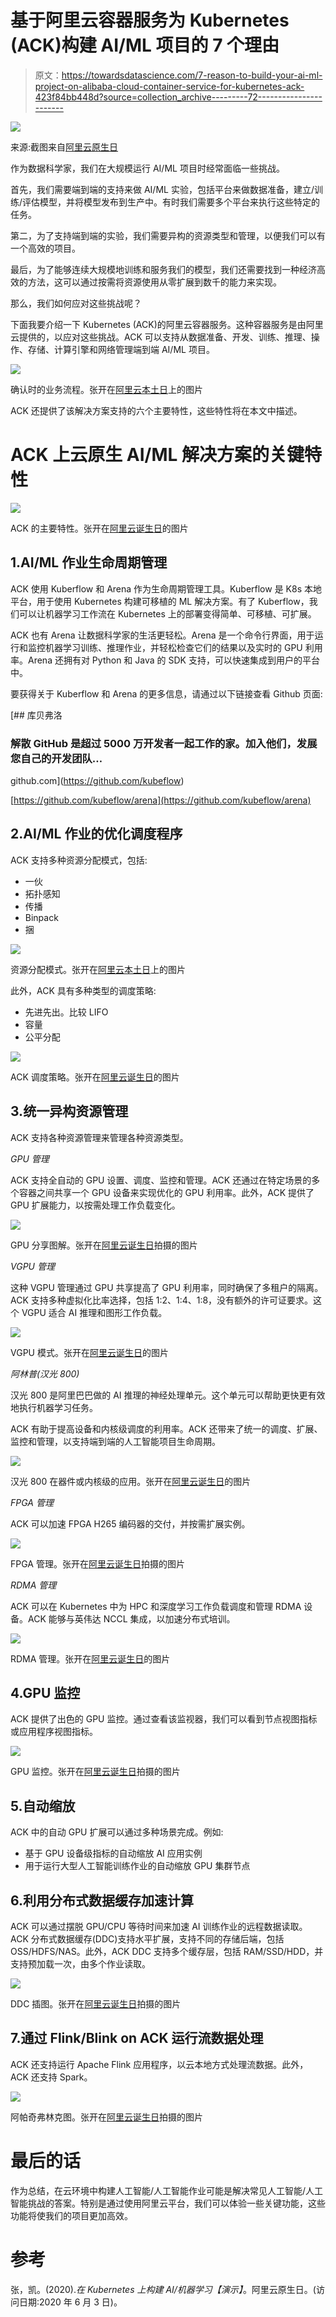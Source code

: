 # 基于阿里云容器服务为 Kubernetes (ACK)构建 AI/ML 项目的 7 个理由

> 原文：<https://towardsdatascience.com/7-reason-to-build-your-ai-ml-project-on-alibaba-cloud-container-service-for-kubernetes-ack-423f84bb448d?source=collection_archive---------72----------------------->

![](img/1df0ed2ba00e8eb616bd5f2488d3727d.png)

来源:截图来自[阿里云原生日](https://www.alibabacloud.com/campaign/cloud-native-day?utm_campaign=eloqua_nonreg_yes_IDN_CloudNativeDay2nd_20200521&utm_medium=email&utm_source=Eloqua&utm_content=eloqua)

作为数据科学家，我们在大规模运行 AI/ML 项目时经常面临一些挑战。

首先，我们需要端到端的支持来做 AI/ML 实验，包括平台来做数据准备，建立/训练/评估模型，并将模型发布到生产中。有时我们需要多个平台来执行这些特定的任务。

第二，为了支持端到端的实验，我们需要异构的资源类型和管理，以便我们可以有一个高效的项目。

最后，为了能够连续大规模地训练和服务我们的模型，我们还需要找到一种经济高效的方法，这可以通过按需将资源使用从零扩展到数千的能力来实现。

那么，我们如何应对这些挑战呢？

下面我要介绍一下 Kubernetes (ACK)的阿里云容器服务。这种容器服务是由阿里云提供的，以应对这些挑战。ACK 可以支持从数据准备、开发、训练、推理、操作、存储、计算引擎和网络管理端到端 AI/ML 项目。

![](img/dc7fbebec25fab6e39bac640803fc413.png)

确认时的业务流程。张开在[阿里云本土日](https://resource.alibabacloud.com/webinar/detail.html?spm=a3c0i.14525383.1365508910.9.4c8091e1S9TMGs&id=1894)上的图片

ACK 还提供了该解决方案支持的六个主要特性，这些特性将在本文中描述。

# ACK 上云原生 AI/ML 解决方案的关键特性

![](img/fcb0b89aa5a6b51cd2e97d51ae5848e1.png)

ACK 的主要特性。张开在[阿里云诞生日](https://resource.alibabacloud.com/webinar/detail.html?spm=a3c0i.14525383.1365508910.9.4c8091e1S9TMGs&id=1894)的图片

## 1.AI/ML 作业生命周期管理

ACK 使用 Kuberflow 和 Arena 作为生命周期管理工具。Kuberflow 是 K8s 本地平台，用于使用 Kubernetes 构建可移植的 ML 解决方案。有了 Kuberflow，我们可以让机器学习工作流在 Kubernetes 上的部署变得简单、可移植、可扩展。

ACK 也有 Arena 让数据科学家的生活更轻松。Arena 是一个命令行界面，用于运行和监控机器学习训练、推理作业，并轻松检查它们的结果以及实时的 GPU 利用率。Arena 还拥有对 Python 和 Java 的 SDK 支持，可以快速集成到用户的平台中。

要获得关于 Kuberflow 和 Arena 的更多信息，请通过以下链接查看 Github 页面:

[](https://github.com/kubeflow) [## 库贝弗洛

### 解散 GitHub 是超过 5000 万开发者一起工作的家。加入他们，发展您自己的开发团队…

github.com](https://github.com/kubeflow) 

[https://github.com/kubeflow/arena](https://github.com/kubeflow/arena)

## 2.AI/ML 作业的优化调度程序

ACK 支持多种资源分配模式，包括:

*   一伙
*   拓扑感知
*   传播
*   Binpack
*   捆

![](img/29a81145a720a16995d991d4a5f5a0f6.png)

资源分配模式。张开在[阿里云本土日](https://resource.alibabacloud.com/webinar/detail.html?spm=a3c0i.14525383.1365508910.9.4c8091e1S9TMGs&id=1894)上的图片

此外，ACK 具有多种类型的调度策略:

*   先进先出。比较 LIFO
*   容量
*   公平分配

![](img/9980e349da2ae14da2e8bf6a6f19b927.png)

ACK 调度策略。张开在[阿里云诞生日](https://resource.alibabacloud.com/webinar/detail.html?spm=a3c0i.14525383.1365508910.9.4c8091e1S9TMGs&id=1894)的图片

## 3.统一异构资源管理

ACK 支持各种资源管理来管理各种资源类型。

*GPU 管理*

ACK 支持全自动的 GPU 设置、调度、监控和管理。ACK 还通过在特定场景的多个容器之间共享一个 GPU 设备来实现优化的 GPU 利用率。此外，ACK 提供了 GPU 扩展能力，以按需处理工作负载变化。

![](img/99cccc25e0ad6cb23e34b446923e5fd7.png)

GPU 分享图解。张开在[阿里云诞生日](https://resource.alibabacloud.com/webinar/detail.html?spm=a3c0i.14525383.1365508910.9.4c8091e1S9TMGs&id=1894)拍摄的图片

*VGPU 管理*

这种 VGPU 管理通过 GPU 共享提高了 GPU 利用率，同时确保了多租户的隔离。ACK 支持多种虚拟化比率选择，包括 1:2、1:4、1:8，没有额外的许可证要求。这个 VGPU 适合 AI 推理和图形工作负载。

![](img/5564170edfedb917647002714ff62c01.png)

VGPU 模式。张开在[阿里云诞生日](https://resource.alibabacloud.com/webinar/detail.html?spm=a3c0i.14525383.1365508910.9.4c8091e1S9TMGs&id=1894)的图片

*阿林普(汉光 800)*

汉光 800 是阿里巴巴做的 AI 推理的神经处理单元。这个单元可以帮助更快更有效地执行机器学习任务。

ACK 有助于提高设备和内核级调度的利用率。ACK 还带来了统一的调度、扩展、监控和管理，以支持端到端的人工智能项目生命周期。

![](img/249d0ed721ff75348602cf9c80401553.png)

汉光 800 在器件或内核级的应用。张开在[阿里云诞生日](https://resource.alibabacloud.com/webinar/detail.html?spm=a3c0i.14525383.1365508910.9.4c8091e1S9TMGs&id=1894)的图片

*FPGA 管理*

ACK 可以加速 FPGA H265 编码器的交付，并按需扩展实例。

![](img/abc59ace2d15e78d812060008b84a9f5.png)

FPGA 管理。张开在[阿里云诞生日](https://resource.alibabacloud.com/webinar/detail.html?spm=a3c0i.14525383.1365508910.9.4c8091e1S9TMGs&id=1894)拍摄的图片

*RDMA 管理*

ACK 可以在 Kubernetes 中为 HPC 和深度学习工作负载调度和管理 RDMA 设备。ACK 能够与英伟达 NCCL 集成，以加速分布式培训。

![](img/ba8d3ada0236a5a5968b569bf7d79fe0.png)

RDMA 管理。张开在[阿里云诞生日](https://resource.alibabacloud.com/webinar/detail.html?spm=a3c0i.14525383.1365508910.9.4c8091e1S9TMGs&id=1894)的图片

## 4.GPU 监控

ACK 提供了出色的 GPU 监控。通过查看该监视器，我们可以看到节点视图指标或应用程序视图指标。

![](img/ae97d230caae25a57745774b864bddef.png)

GPU 监控。张开在[阿里云诞生日](https://resource.alibabacloud.com/webinar/detail.html?spm=a3c0i.14525383.1365508910.9.4c8091e1S9TMGs&id=1894)拍摄的图片

## 5.自动缩放

ACK 中的自动 GPU 扩展可以通过多种场景完成。例如:

*   基于 GPU 设备级指标的自动缩放 AI 应用实例
*   用于运行大型人工智能训练作业的自动缩放 GPU 集群节点

## 6.利用分布式数据缓存加速计算

ACK 可以通过摆脱 GPU/CPU 等待时间来加速 AI 训练作业的远程数据读取。ACK 分布式数据缓存(DDC)支持水平扩展，支持不同的存储后端，包括 OSS/HDFS/NAS。此外，ACK DDC 支持多个缓存层，包括 RAM/SSD/HDD，并支持预加载一次，由多个作业读取。

![](img/48621bda144148abf80854fe136da14f.png)

DDC 插图。张开在[阿里云诞生日](https://resource.alibabacloud.com/webinar/detail.html?spm=a3c0i.14525383.1365508910.9.4c8091e1S9TMGs&id=1894)拍摄的图片

## 7.通过 Flink/Blink on ACK 运行流数据处理

ACK 还支持运行 Apache Flink 应用程序，以云本地方式处理流数据。此外，ACK 还支持 Spark。

![](img/b6c9964cb4f492171b8bd1b052fab733.png)

阿帕奇弗林克图。张开在[阿里云诞生日](https://resource.alibabacloud.com/webinar/detail.html?spm=a3c0i.14525383.1365508910.9.4c8091e1S9TMGs&id=1894)拍摄的图片

# 最后的话

作为总结，在云环境中构建人工智能/人工智能作业可能是解决常见人工智能/人工智能挑战的答案。特别是通过使用阿里云平台，我们可以体验一些关键功能，这些功能将使我们的项目更加高效。

# 参考

张，凯。(2020).*在 Kubernetes 上构建 AI/机器学习【演示】*。阿里云原生日。(访问日期:2020 年 6 月 3 日)。
